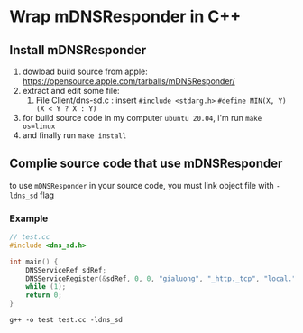 # Wrap mDNSResponder in C++

## Install mDNSResponder

1. dowload build source from apple: https://opensource.apple.com/tarballs/mDNSResponder/
2. extract and edit some file:
    1. File Client/dns-sd.c : insert `#include <stdarg.h>` `#define MIN(X, Y) (X < Y ? X : Y)`
3. for build source code in my computer `ubuntu 20.04`, i'm run `make os=linux`
4. and finally run `make install`

## Complie source code that use mDNSResponder
to use `mDNSResponder` in your source code, you must link object file with `-ldns_sd` flag </br>

### Example
``` C++
// test.cc
#include <dns_sd.h>

int main() {
    DNSServiceRef sdRef;
    DNSServiceRegister(&sdRef, 0, 0, "gialuong", "_http._tcp", "local.", NULL, 1, NULL, NULL, NULL);
    while (1);
    return 0;
}
```
```
g++ -o test test.cc -ldns_sd
```
